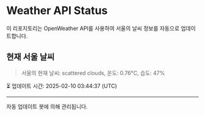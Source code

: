 
# Weather API Status

이 리포지토리는 OpenWeather API를 사용하여 서울의 날씨 정보를 자동으로 업데이트합니다.

## 현재 서울 날씨
> 서울의 현재 날씨: scattered clouds, 온도: 0.76°C, 습도: 47%

⏳ 업데이트 시간: 2025-02-10 03:44:37 (UTC)

---
자동 업데이트 봇에 의해 관리됩니다.
